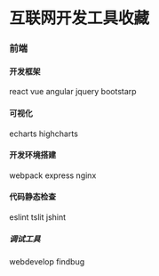 # 互联网开发工具收藏
### 前端
#### 开发框架
react
vue
angular
jquery
bootstarp

#### 可视化
echarts
highcharts

#### 开发环境搭建
webpack
express
nginx

#### 代码静态检查
eslint
tslit
jshint

##### 调试工具
webdevelop
findbug

